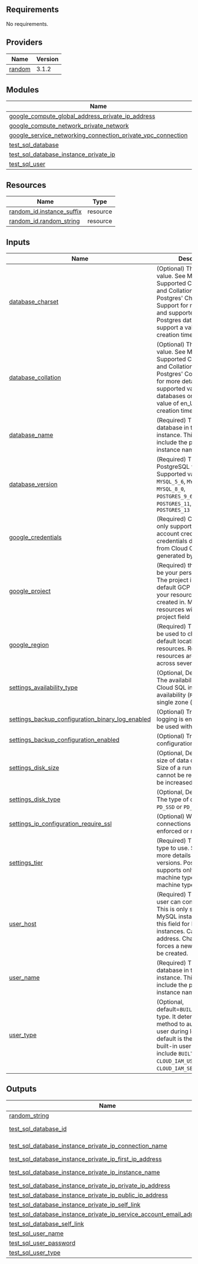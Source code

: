 <!-- BEGIN_TF_DOCS -->
## Requirements

No requirements.

## Providers

| Name | Version |
|------|---------|
| <a name="provider_random"></a> [random](#provider\_random) | 3.1.2 |

## Modules

| Name | Source | Version |
|------|--------|---------|
| <a name="module_google_compute_global_address_private_ip_address"></a> [google\_compute\_global\_address\_private\_ip\_address](#module\_google\_compute\_global\_address\_private\_ip\_address) | ../../modules/google_compute_global_address | n/a |
| <a name="module_google_compute_network_private_network"></a> [google\_compute\_network\_private\_network](#module\_google\_compute\_network\_private\_network) | ../../modules/google_compute_network | n/a |
| <a name="module_google_service_networking_connection_private_vpc_connection"></a> [google\_service\_networking\_connection\_private\_vpc\_connection](#module\_google\_service\_networking\_connection\_private\_vpc\_connection) | ../../modules/google_service_networking_connection | n/a |
| <a name="module_test_sql_database"></a> [test\_sql\_database](#module\_test\_sql\_database) | ../../modules/google_sql_database | n/a |
| <a name="module_test_sql_database_instance_private_ip"></a> [test\_sql\_database\_instance\_private\_ip](#module\_test\_sql\_database\_instance\_private\_ip) | ../../modules/google_sql_database_instance | n/a |
| <a name="module_test_sql_user"></a> [test\_sql\_user](#module\_test\_sql\_user) | ../../modules/google_sql_user | n/a |

## Resources

| Name | Type |
|------|------|
| [random_id.instance_suffix](https://registry.terraform.io/providers/hashicorp/random/latest/docs/resources/id) | resource |
| [random_id.random_string](https://registry.terraform.io/providers/hashicorp/random/latest/docs/resources/id) | resource |

## Inputs

| Name | Description | Type | Default | Required |
|------|-------------|------|---------|:--------:|
| <a name="input_database_charset"></a> [database\_charset](#input\_database\_charset) | (Optional) The charset value. See MySQL's Supported Character Sets and Collations and Postgres' Character Set Support for more details and supported values. Postgres databases only support a value of UTF8 at creation time. | `string` | `""` | no |
| <a name="input_database_collation"></a> [database\_collation](#input\_database\_collation) | (Optional) The collation value. See MySQL's Supported Character Sets and Collations and Postgres' Collation Support for more details and supported values. Postgres databases only support a value of en\_US.UTF8 at creation time. | `string` | `""` | no |
| <a name="input_database_name"></a> [database\_name](#input\_database\_name) | (Required) The name of the database in the Cloud SQL instance. This does not include the project ID or instance name. | `string` | n/a | yes |
| <a name="input_database_version"></a> [database\_version](#input\_database\_version) | (Required) The MySQL or PostgreSQL version to use. Supported values include `MYSQL_5_6`, `MYSQL_5_7`, `MYSQL_8_0`, `POSTGRES_9_6`,`POSTGRES_10`, `POSTGRES_11`, `POSTGRES_12`, `POSTGRES_13` | `string` | `"MYSQL_8_0"` | no |
| <a name="input_google_credentials"></a> [google\_credentials](#input\_google\_credentials) | (Required) Currently the only supported service account credentials are credentials downloaded from Cloud Console or generated by gcloud | `string` | n/a | yes |
| <a name="input_google_project"></a> [google\_project](#input\_google\_project) | (Required) this field should be your personal project id. The project indicates the default GCP project all of your resources will be created in. Most Terraform resources will have a project field | `string` | n/a | yes |
| <a name="input_google_region"></a> [google\_region](#input\_google\_region) | (Required) The region will be used to choose the default location for regional resources. Regional resources are spread across several zones. | `string` | n/a | yes |
| <a name="input_settings_availability_type"></a> [settings\_availability\_type](#input\_settings\_availability\_type) | (Optional, Default: `ZONAL`) The availability type of the Cloud SQL instance, high availability (`REGIONAL`) or single zone (`ZONAL`) | `string` | `"ZONAL"` | no |
| <a name="input_settings_backup_configuration_binary_log_enabled"></a> [settings\_backup\_configuration\_binary\_log\_enabled](#input\_settings\_backup\_configuration\_binary\_log\_enabled) | (Optional) True if binary logging is enabled. Cannot be used with Postgres. | `bool` | `true` | no |
| <a name="input_settings_backup_configuration_enabled"></a> [settings\_backup\_configuration\_enabled](#input\_settings\_backup\_configuration\_enabled) | (Optional) True if backup configuration is enabled. | `bool` | `true` | no |
| <a name="input_settings_disk_size"></a> [settings\_disk\_size](#input\_settings\_disk\_size) | (Optional, Default: `10`) The size of data disk, in GB. Size of a running instance cannot be reduced but can be increased. | `number` | `10` | no |
| <a name="input_settings_disk_type"></a> [settings\_disk\_type](#input\_settings\_disk\_type) | (Optional, Default: `PD_SSD`) The type of data disk: `PD_SSD` or `PD_HDD`. | `string` | `"PD_SSD"` | no |
| <a name="input_settings_ip_configuration_require_ssl"></a> [settings\_ip\_configuration\_require\_ssl](#input\_settings\_ip\_configuration\_require\_ssl) | (Optional) Whether SSL connections over IP are enforced or not. | `bool` | `true` | no |
| <a name="input_settings_tier"></a> [settings\_tier](#input\_settings\_tier) | (Required) The machine type to use. See tiers for more details and supported versions. Postgres supports only shared-core machine types, and custom machine types | `string` | n/a | yes |
| <a name="input_user_host"></a> [user\_host](#input\_user\_host) | (Required) The host the user can connect from. This is only supported for MySQL instances. Don't set this field for PostgreSQL instances. Can be an IP address. Changing this forces a new resource to be created. | `string` | n/a | yes |
| <a name="input_user_name"></a> [user\_name](#input\_user\_name) | (Required) The name of the database in the Cloud SQL instance. This does not include the project ID or instance name. | `string` | n/a | yes |
| <a name="input_user_type"></a> [user\_type](#input\_user\_type) | (Optional, default=`BUILT_IN`) The user type. It determines the method to authenticate the user during login. The default is the database's built-in user type. Flags include `BUILT_IN`, `CLOUD_IAM_USER`, or `CLOUD_IAM_SERVICE_ACCOUNT`. | `string` | `"BUILT_IN"` | no |

## Outputs

| Name | Description |
|------|-------------|
| <a name="output_random_string"></a> [random\_string](#output\_random\_string) | Random string |
| <a name="output_test_sql_database_id"></a> [test\_sql\_database\_id](#output\_test\_sql\_database\_id) | an identifier for the resource with format projects/{{project}}/instances/{{instance}}/databases/{{name}} |
| <a name="output_test_sql_database_instance_private_ip_connection_name"></a> [test\_sql\_database\_instance\_private\_ip\_connection\_name](#output\_test\_sql\_database\_instance\_private\_ip\_connection\_name) | The connection name of the instance to be used in connection strings. For example, when connecting with Cloud SQL Proxy. |
| <a name="output_test_sql_database_instance_private_ip_first_ip_address"></a> [test\_sql\_database\_instance\_private\_ip\_first\_ip\_address](#output\_test\_sql\_database\_instance\_private\_ip\_first\_ip\_address) | The IPv4 address assigned. |
| <a name="output_test_sql_database_instance_private_ip_instance_name"></a> [test\_sql\_database\_instance\_private\_ip\_instance\_name](#output\_test\_sql\_database\_instance\_private\_ip\_instance\_name) | The connection name of the instance to be used in connection strings. For example, when connecting with Cloud SQL Proxy. |
| <a name="output_test_sql_database_instance_private_ip_private_ip_address"></a> [test\_sql\_database\_instance\_private\_ip\_private\_ip\_address](#output\_test\_sql\_database\_instance\_private\_ip\_private\_ip\_address) | The first private (`PRIVATE`) IPv4 address assigned. |
| <a name="output_test_sql_database_instance_private_ip_public_ip_address"></a> [test\_sql\_database\_instance\_private\_ip\_public\_ip\_address](#output\_test\_sql\_database\_instance\_private\_ip\_public\_ip\_address) | The first public (`PRIMARY`) IPv4 address assigned. |
| <a name="output_test_sql_database_instance_private_ip_self_link"></a> [test\_sql\_database\_instance\_private\_ip\_self\_link](#output\_test\_sql\_database\_instance\_private\_ip\_self\_link) | The URI of the created resource. |
| <a name="output_test_sql_database_instance_private_ip_service_account_email_address"></a> [test\_sql\_database\_instance\_private\_ip\_service\_account\_email\_address](#output\_test\_sql\_database\_instance\_private\_ip\_service\_account\_email\_address) | The service account email address assigned to the instance. |
| <a name="output_test_sql_database_self_link"></a> [test\_sql\_database\_self\_link](#output\_test\_sql\_database\_self\_link) | The URI of the created resource. |
| <a name="output_test_sql_user_name"></a> [test\_sql\_user\_name](#output\_test\_sql\_user\_name) | The name of the user. |
| <a name="output_test_sql_user_password"></a> [test\_sql\_user\_password](#output\_test\_sql\_user\_password) | The password for the user |
| <a name="output_test_sql_user_type"></a> [test\_sql\_user\_type](#output\_test\_sql\_user\_type) | The user type |
<!-- END_TF_DOCS -->

